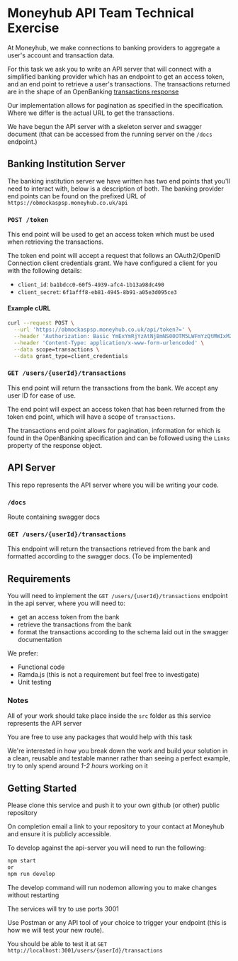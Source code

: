 # Moneyhub API Team Technical Exercise

At Moneyhub, we make connections to banking providers to aggregate a user's account and transaction data.

For this task we ask you to write an API server that will connect with a simplified banking provider which has an endpoint to get an access token, and an end point to retrieve a user's transactions. The transactions returned are in the shape of an OpenBanking [transactions response](https://openbankinguk.github.io/read-write-api-site3/v3.1.7/resources-and-data-models/aisp/Transactions.html#uml-diagram)

Our implementation allows for pagination as specified in the specification. Where we differ is the actual URL to get the transactions.

We have begun the API server with a skeleton server and swagger document (that can be accessed from the running server on the `/docs` endpoint.)

## Banking Institution Server

The banking institution server we have written has two end points that you'll need to interact with, below is a description of both. The banking provider end points can be found on the prefixed URL of `https://obmockaspsp.moneyhub.co.uk/api`

### `POST /token`

This end point will be used to get an access token which must be used when retrieving the transactions.

The token end point will accept a request that follows an OAuth2/OpenID Connection client credentials grant. We have configured a client for you with the following details:

- `client_id`: `ba1bdcc0-60f5-4939-afc4-1b13a98dc490`
- `client_secret`: `6f1afff8-eb81-4945-8b91-a05e3d095ce3`

#### Example cURL

```bash
curl --request POST \
  --url 'https://obmockaspsp.moneyhub.co.uk/api/token?=' \
  --header 'Authorization: Basic YmExYmRjYzAtNjBmNS00OTM5LWFmYzQtMWIxM2E5OGRjNDkwOjZmMWFmZmY4LWViODEtNDk0NS04YjkxLWEwNWUzZDA5NWNlMw==' \
  --header 'Content-Type: application/x-www-form-urlencoded' \
  --data scope=transactions \
  --data grant_type=client_credentials
```

### `GET /users/{userId}/transactions`

This end point will return the transactions from the bank. We accept any user ID for ease of use.

The end point will expect an access token that has been returned from the token end point, which will have a scope of `transactions`.

The transactions end point allows for pagination, information for which is found in the OpenBanking specification and can be followed using the `Links` property of the response object.

## API Server

This repo represents the API server where you will be writing your code.

### `/docs`

Route containing swagger docs
### `GET /users/{userId}/transactions`

This endpoint will return the transactions retrieved from the bank and formatted according to the
swagger docs. (To be implemented)

## Requirements

You will need to implement the `GET /users/{userId}/transactions` endpoint in the api server, where you will need to:

- get an access token from the bank
- retrieve the transactions from the bank
- format the transactions according to the schema laid out in the swagger documentation

We prefer:
- Functional code
- Ramda.js (this is not a requirement but feel free to investigate)
- Unit testing

### Notes
All of your work should take place inside the `src` folder as this service represents the API server

You are free to use any packages that would help with this task

We're interested in how you break down the work and build your solution in a clean, reusable and testable manner rather than seeing a perfect example, try to only spend around *1-2 hours* working on it


## Getting Started

Please clone this service and push it to your own github (or other) public repository

On completion email a link to your repository to your contact at Moneyhub and ensure it is publicly accessible.

To develop against the api-server you will need to run the following:

```bash
npm start
or
npm run develop
```

The develop command will run nodemon allowing you to make changes without restarting

The services will try to use ports 3001

Use Postman or any API tool of your choice to trigger your endpoint (this is how we will test your new route).

You should be able to test it at `GET http://localhost:3001/users/{userId}/transactions`
